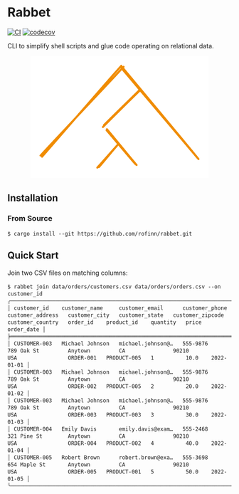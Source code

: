 # Rabbet

[![CI](https://github.com/rofinn/rabbet/workflows/CI/badge.svg)](https://github.com/rofinn/rabbet/actions?query=workflow%3ACI)
[![codecov](https://codecov.io/gh/rofinn/rabbet/branch/main/graph/badge.svg)](https://codecov.io/gh/rofinn/rabbet)

CLI to simplify shell scripts and glue code operating on relational data.

<p align="center">
    <img src="https://raw.githubusercontent.com/rofinn/rabbet/main/docs/rabbet.svg" alt="Rabbet Joint Diagram" width="400" />
</p>

## Installation

### From Source

```console
$ cargo install --git https://github.com/rofinn/rabbet.git
```

## Quick Start

Join two CSV files on matching columns:

```console
$ rabbet join data/orders/customers.csv data/orders/orders.csv --on customer_id
╭─────────────────────────────────────────────────────────────────────────────────────────────────────────────────────────────────────────────────────────────────────────────────────────────────────────────────────────╮
│ customer_id    customer_name     customer_email      customer_phone   customer_address   customer_city   customer_state   customer_zipcode   customer_country   order_id    product_id    quantity   price   order_date │
╞═════════════════════════════════════════════════════════════════════════════════════════════════════════════════════════════════════════════════════════════════════════════════════════════════════════════════════════╡
│ CUSTOMER-003   Michael Johnson   michael.johnson@…   555-9876         789 Oak St         Anytown         CA               90210              USA                ORDER-001   PRODUCT-005   1          10.0    2022-01-01 │
│ CUSTOMER-003   Michael Johnson   michael.johnson@…   555-9876         789 Oak St         Anytown         CA               90210              USA                ORDER-002   PRODUCT-005   2          20.0    2022-01-02 │
│ CUSTOMER-003   Michael Johnson   michael.johnson@…   555-9876         789 Oak St         Anytown         CA               90210              USA                ORDER-003   PRODUCT-003   3          30.0    2022-01-03 │
│ CUSTOMER-004   Emily Davis       emily.davis@exam…   555-2468         321 Pine St        Anytown         CA               90210              USA                ORDER-004   PRODUCT-002   4          40.0    2022-01-04 │
│ CUSTOMER-005   Robert Brown      robert.brown@exa…   555-3698         654 Maple St       Anytown         CA               90210              USA                ORDER-005   PRODUCT-001   5          50.0    2022-01-05 │
╰─────────────────────────────────────────────────────────────────────────────────────────────────────────────────────────────────────────────────────────────────────────────────────────────────────────────────────────╯

```
